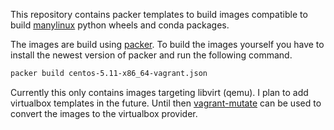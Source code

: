 This repository contains packer templates to build images compatible to build
[manylinux](https://github.com/pypa/manylinux) python wheels and conda packages.

The images are build using [packer](https://www.packer.io/). To build the images
yourself you have to install the newest version of packer and run the following
command.

```bash
packer build centos-5.11-x86_64-vagrant.json
```

Currently this only contains images targeting libvirt (qemu). I plan to add
virtualbox templates in the future. Until then
[vagrant-mutate](https://github.com/sciurus/vagrant-mutate) can be used to
convert the images to the virtualbox provider.
